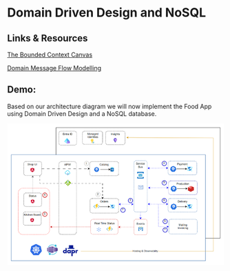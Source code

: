 # Domain Driven Design and NoSQL

## Links & Resources

[The Bounded Context Canvas](https://github.com/ddd-crew/bounded-context-canvas)

[Domain Message Flow Modelling](https://github.com/ddd-crew/domain-message-flow-modelling)

## Demo:

Based on our architecture diagram we will now implement the Food App using Domain Driven Design and a NoSQL database.

![food-app](_images/app.png)